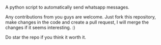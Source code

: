 A python script to automatically send whatsapp messages.

Any contributions from you guys are welcome. Just fork this repository, make changes in the code and create a pull request, I will merge the changes if it seems interesting. :)

Do star the repo if you think it worth it.
